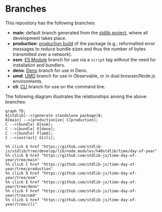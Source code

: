 <!--

@license Apache-2.0

Copyright (c) 2023 The Stdlib Authors.

Licensed under the Apache License, Version 2.0 (the "License");
you may not use this file except in compliance with the License.
You may obtain a copy of the License at

    http://www.apache.org/licenses/LICENSE-2.0

Unless required by applicable law or agreed to in writing, software
distributed under the License is distributed on an "AS IS" BASIS,
WITHOUT WARRANTIES OR CONDITIONS OF ANY KIND, either express or implied.
See the License for the specific language governing permissions and
limitations under the License.

-->

# Branches

This repository has the following branches:

-   **main**: default branch generated from the [stdlib project][stdlib-url], where all development takes place.
-   **production**: [production build][production-url] of the package (e.g., reformatted error messages to reduce bundle sizes and thus the number of bytes transmitted over a network).
-   **esm**: [ES Module][esm-url] branch for use via a `script` tag without the need for installation and bundlers.
-   **deno**: [Deno][deno-url] branch for use in Deno.
-   **umd**: [UMD][umd-url] branch for use in Observable, or in dual browser/Node.js environments.
-   **cli**: [CLI][cli-url] branch for use on the command line.

The following diagram illustrates the relationships among the above branches:

```mermaid
graph TD;
A[stdlib]-->|generate standalone package|B;
B[main] -->|productionize| C[production];
C -->|bundle| D[esm];
C -->|bundle| E[deno];
C -->|bundle| F[umd];
C -->|extract| G[cli];

%% click A href "https://github.com/stdlib-js/stdlib/tree/develop/lib/node_modules/%40stdlib/time/day-of-year"
%% click B href "https://github.com/stdlib-js/time-day-of-year/tree/main"
%% click C href "https://github.com/stdlib-js/time-day-of-year/tree/production"
%% click D href "https://github.com/stdlib-js/time-day-of-year/tree/esm"
%% click E href "https://github.com/stdlib-js/time-day-of-year/tree/deno"
%% click F href "https://github.com/stdlib-js/time-day-of-year/tree/umd"
%% click G href "https://github.com/stdlib-js/time-day-of-year/tree/cli"
```

[stdlib-url]: https://github.com/stdlib-js/stdlib/tree/develop/lib/node_modules/%40stdlib/time/day-of-year
[production-url]: https://github.com/stdlib-js/time-day-of-year/tree/production
[deno-url]: https://github.com/stdlib-js/time-day-of-year/tree/deno
[umd-url]: https://github.com/stdlib-js/time-day-of-year/tree/umd
[esm-url]: https://github.com/stdlib-js/time-day-of-year/tree/esm
[cli-url]: https://github.com/stdlib-js/time-day-of-year/tree/cli